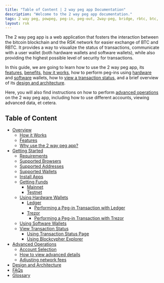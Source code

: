 ```yaml
---
title: "Table of Content | 2 way peg app Documentation"
description: "Welcome to the 2 way peg app documentation."
tags: 2 way peg, powpeg, peg-in, peg-out, 2way-peg, bridge, rbtc, btc, testnet, mainnet, guide, setup, integrate, use
layout: rsk
---
```


The 2 way peg app is a web application that fosters the interaction between the bitcoin blockchain and the RSK network for easier exchange of BTC and RBTC. It provides a way to visualize the status of transactions, communicate with a user wallet (both hardware wallets and software wallets), while also providing the highest possible level of security for transactions.

In this guide, we are going to learn how to use the 2 way peg app, its [features](/guides/two-way-peg-app/overview#features), [benefits](/guides/two-way-peg-app/overview#why-use-the-2-way-peg-app), [how it works](/guides/two-way-peg-app/overview#how-it-works), how to perform peg-ins using [hardware](/guides/two-way-peg-app/getting-started#using-hardware-wallets) and [software](/guides/two-way-peg-app/getting-started#using-software-wallets) wallets, how to [view a transaction status](/guides/two-way-peg-app/getting-started#view-transaction-status), and a brief overview of its [design and architecture](/guides/two-way-peg-app/design-architecture). 

Here, you will also find instructions on how to perform [advanced operations](/guides/two-way-peg-app/advanced-operations/) on the 2 way peg app, including how to use different accounts, viewing advanced data, et cetera.

## Table of Content

- [Overview](/guides/two-way-peg-app/overview/)
    - [How it Works](/guides/two-way-peg-app/overview#how-it-works)
    - [Features](/guides/two-way-peg-app/overview#features)
    - [Why use the 2 way peg app?](/guides/two-way-peg-app/overview#why-use-the-2-way-peg-app)
- [Getting Started](/guides/two-way-peg-app/getting-started/)
    - [Requirements](/guides/two-way-peg-app/getting-started#requirements)
    - [Supported Browsers](/guides/two-way-peg-app/getting-started#supported-browsers)
    - [Supported Addresses](/guides/two-way-peg-app/getting-started#supported-addresses)
    - [Supported Wallets](/guides/two-way-peg-app/getting-started#supported-wallets)
    - [Install Apps](/guides/two-way-peg-app/getting-started#install-apps)
    - [Getting Funds](/guides/two-way-peg-app/getting-started#getting-funds)
        - [Mainnet](/guides/two-way-peg-app/getting-started#getting-mainnet-tokens)
        - [Testnet](/guides/two-way-peg-app/getting-started#getting-testnet-tokens)
    - [Using Hardware Wallets](/guides/two-way-peg-app/getting-started#using-hardware-wallets)
        - [Ledger](/guides/two-way-peg-app/getting-started#ledger-hardware-wallet)
            - [Performing a Peg-in Transaction with Ledger](/guides/two-way-peg-app/getting-started#performing-a-peg-in-transaction-with-ledger)
        - [Trezor](/guides/two-way-peg-app/getting-started#trezor-hardware-wallet)
            - [Performing a Peg-in Transaction with Trezor](/guides/two-way-peg-app/getting-started#performing-a-peg-in-transaction-with-trezor)
    - [Using Software Wallets](/guides/two-way-peg-app/getting-started#using-software-wallets)
    - [View Transaction Status](/guides/two-way-peg-app/getting-started#view-transaction-status)
        - [Using Transaction Status Page](/guides/two-way-peg-app/getting-started#using-the-transaction-status-page)
        - [Using Blockcypher Explorer](/guides/two-way-peg-app/getting-started#using-blockcypher-explorer)
- [Advanced Operations](/guides/two-way-peg-app/advanced-operations/)
    - [Account Selection](/guides/two-way-peg-app/advanced-operations#account-selection)
    - [How to view advanced details](/guides/two-way-peg-app/advanced-operations#how-to-view-advanced-details)
    - [Adjusting network fees](/guides/two-way-peg-app/advanced-operations#adjusting-network-fees)
- [Design and Architecture](/guides/two-way-peg-app/design-architecture/)
- [FAQs](/guides/two-way-peg-app/faqs/)
- [Glossary](/guides/two-way-peg-app/glossary/)
